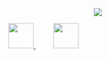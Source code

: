<p align="center">
  <img src="https://capsule-render.vercel.app/api?text=HeyEveryone❤️💜!&animation=fadeIn&type=waving&color=gradient&height=100"/>
</p>
&nbsp;
&nbsp;
&nbsp;&nbsp;&nbsp;&nbsp;&nbsp;&nbsp;&nbsp;&nbsp;&nbsp;&nbsp;&nbsp;&nbsp;&nbsp;&nbsp;
<a href="https://www.instagram.com/imyash_kalamkhede/">
  <img height="50" src="https://user-images.githubusercontent.com/46517096/166974368-9798f39f-1f46-499c-b14e-81f0a3f83a06.png"/>
</a>
&nbsp; &nbsp; &nbsp; &nbsp;&nbsp; 
<a href="https://www.linkedin.com/in/imyash-kalamkhede-b2272b201/">
  <img height="50" src="https://cdn0.iconfinder.com/data/icons/colorful-guache-social-media-logos-1/159/social-media_learn-more-512.png"/>
</a>

